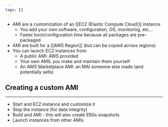 ```yaml
---
tags: []
---
```

- AMI are a customization of an [[EC2 (Elastic Compute Cloud)]] instance
	- You add your own software, configuration, OS, monitoring, etc...
	- Faster boot/configuration time because all packages are pre-packaged
- AMI are built for a [[AWS Region]] (but can be copied across regions)
- You can launch EC2 instances from:
	- A public AMI: AWS provided
	- Your own AMIL you make and maintain them yourself
	- An AWS Marketplace AMI: an MAI someone else made (and potentially sells)

## Creating a custom AMI
---
- Start and EC2 instance and customize it
- Stop the instance (for data integrity)
- Build and AMI - this will also create EBSs snapshots
- Launch instances from other AMIs